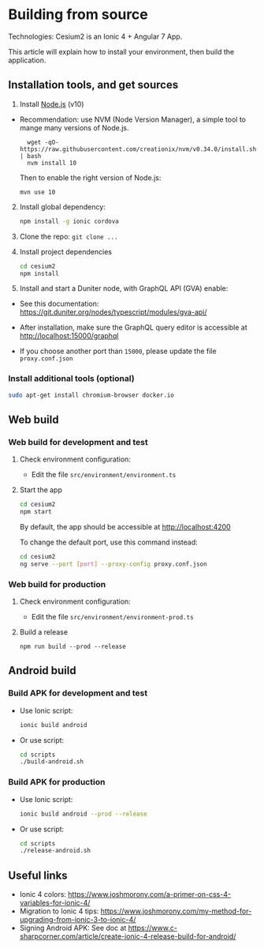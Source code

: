 # Building from source

Technologies: Cesium2 is an Ionic 4 + Angular 7 App.

This article will explain how to install your environment, then build the application.

## Installation tools, and get sources

1. Install [Node.js](https://nodejs.org/en/) (v10)
  - Recommendation: use NVM (Node Version Manager), a simple tool to mange many versions of Node.js.
    ```
      wget -qO- https://raw.githubusercontent.com/creationix/nvm/v0.34.0/install.sh | bash
      nvm install 10
    ```

    Then to enable the right version of Node.js:  
    ```
    mvn use 10
    ```

2. Install global dependency:
    ```bash
    npm install -g ionic cordova
    ```

3. Clone the repo: `git clone ...`
4. Install project dependencies
    ```bash
    cd cesium2
    npm install
    ```
   
5. Install and start a Duniter node, with GraphQL API (GVA) enable:

 - See this documentation: https://git.duniter.org/nodes/typescript/modules/gva-api/

 - After installation, make sure the GraphQL query editor is accessible at [http://localhost:15000/graphql](http://localhost:15000/graphql)
 
 - If you choose another port than `15000`, please update the file `proxy.conf.json`


### Install additional tools (optional)
```bash
sudo apt-get install chromium-browser docker.io
```

## Web build

### Web build for development and test

1. Check environment configuration:

   - Edit the file `src/environment/environment.ts`
   
2. Start the app
    ```bash
    cd cesium2
    npm start
    ```
   By default, the app should be accessible at [http://localhost:4200](http://localhost:4200)
   
   To change the default port, use this command instead: 
    ```bash
    cd cesium2
    ng serve --port [port] --proxy-config proxy.conf.json
    ```

### Web build for production

1. Check environment configuration:

   - Edit the file `src/environment/environment-prod.ts`

2. Build a release
    ```
    npm run build --prod --release
    ```

## Android build 

### Build APK for development and test

- Use Ionic script:
    ```bash
    ionic build android
    ```
  
- Or use script:  
    ```bash
    cd scripts
    ./build-android.sh
    ```

### Build APK for production

- Use Ionic script:
    ```bash
    ionic build android --prod --release
    ```
  
- Or use script:  
    ```bash
    cd scripts
    ./release-android.sh
    ```

## Useful links

- Ionic 4 colors: https://www.joshmorony.com/a-primer-on-css-4-variables-for-ionic-4/
- Migration to Ionic 4 tips: https://www.joshmorony.com/my-method-for-upgrading-from-ionic-3-to-ionic-4/
- Signing Android APK: See doc at 
   https://www.c-sharpcorner.com/article/create-ionic-4-release-build-for-android/


